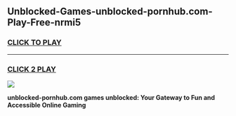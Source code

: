 
## Unblocked-Games-unblocked-pornhub.com-Play-Free-nrmi5
<h3>
<a href="https://premium76.site?title=unblocked-pornhub.com&ref=12A">CLICK TO PLAY</a></h3>
<hr>

<h3>
<a href="https://premium76.site?title=unblocked-pornhub.com&ref=12A">CLICK 2 PLAY</a>
  
</h3>

<a href="https://premium76.site?title=unblocked-pornhub.com&ref=12A"><img src="https://clearcache.store/games.png"></a>


**unblocked-pornhub.com games unblocked: Your Gateway to Fun and Accessible Online Gaming**
